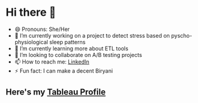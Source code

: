 # Hi there 👋

<!--
**AnushkaHegde/AnushkaHegde** is a ✨ _special_ ✨ repository because its `README.md` (this file) appears on your GitHub profile.

Here are some ideas to get you started:
-->

- 😄 Pronouns: She/Her
- 🔭 I’m currently working on a project to detect stress based on pyscho-physiological sleep patterns
- 🌱 I’m currently learning more about ETL tools 
- 👯 I’m looking to collaborate on A/B testing projects
- 📫 How to reach me: [LinkedIn](https://www.linkedin.com/in/anushka-hegde/)
- ⚡ Fun fact: I can make a decent Biryani

## Here's my [Tableau Profile](https://public.tableau.com/app/profile/anushka.hegde7507)
